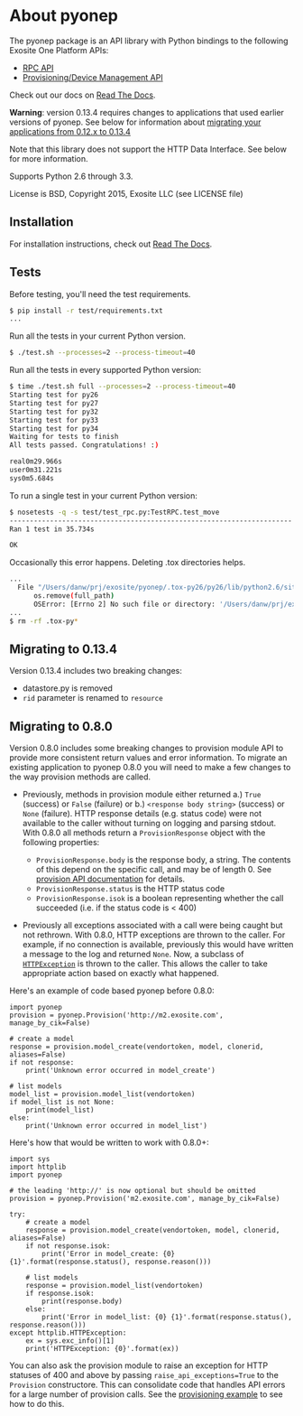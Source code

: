 About pyonep
============

The pyonep package is an API library with Python bindings to the 
following Exosite One Platform APIs:

* [RPC API](https://github.com/exosite/docs/tree/master/rpc)
* [Provisioning/Device Management API](https://github.com/exosite/docs/tree/master/provision)

Check out our docs on [Read The Docs](https://pyonep.readthedocs.org/).


__Warning__: version 0.13.4 requires changes to applications that used 
earlier versions of pyonep. See below for information about 
[migrating your applications from 0.12.x to 0.13.4](#migrating-to-0134)

Note that this library does not support the HTTP Data Interface. See
below for more information.

Supports Python 2.6 through 3.3.

License is BSD, Copyright 2015, Exosite LLC (see LICENSE file)


Installation
------------

For installation instructions, check out [Read The Docs](https://pyonep.readthedocs.org/en/latest/install.html).


Tests
-----

Before testing, you'll need the test requirements.

```bash
$ pip install -r test/requirements.txt
...
```

Run all the tests in your current Python version.

```bash
$ ./test.sh --processes=2 --process-timeout=40
```

Run all the tests in every supported Python version:

```bash
$ time ./test.sh full --processes=2 --process-timeout=40
Starting test for py26
Starting test for py27
Starting test for py32
Starting test for py33
Starting test for py34
Waiting for tests to finish
All tests passed. Congratulations! :)

real0m29.966s
user0m31.221s
sys0m5.684s
```

To run a single test in your current Python version:

```bash
$ nosetests -q -s test/test_rpc.py:TestRPC.test_move
----------------------------------------------------------------------
Ran 1 test in 35.734s

OK
```

Occasionally this error happens. Deleting .tox directories helps.

```bash
...
  File "/Users/danw/prj/exosite/pyonep/.tox-py26/py26/lib/python2.6/site-packages/coverage/data.py", line 202, in combine_parallel_data
      os.remove(full_path)
      OSError: [Errno 2] No such file or directory: '/Users/danw/prj/exosite/pyonep/.coverage.civet.51448.095287'
...
$ rm -rf .tox-py*
```


Migrating to 0.13.4
-------------------

Version 0.13.4 includes two breaking changes:

- datastore.py is removed
- `rid` parameter is renamed to `resource`



Migrating to 0.8.0
------------------

Version 0.8.0 includes some breaking changes to provision module API to provide more consistent return values and error information. To migrate an existing application to pyonep 0.8.0 you will need to make a few changes to the way provision methods are called.

- Previously, methods in provision module either returned a.) `True` (success) or `False` (failure) or b.) `<response body string>` (success) or `None` (failure). HTTP response details (e.g. status code) were not available to the caller without turning on logging and parsing stdout. With 0.8.0 all methods return a `ProvisionResponse` object with the following properties:

    - `ProvisionResponse.body` is the response body, a string. The contents of this depend on the specific call, and may be of length 0. See [provision API documentation](https://github.com/exosite/docs/tree/master/provision) for details.
    - `ProvisionResponse.status` is the HTTP status code
    - `ProvisionResponse.isok` is a boolean representing whether the call succeeded (i.e. if the status code is < 400)

- Previously all exceptions associated with a call were being caught but not rethrown. With 0.8.0, HTTP exceptions are thrown to the caller. For example, if no connection is available, previously this would have written a message to the log and returned `None`. Now, a subclass of [`HTTPException`](http://docs.python.org/2/library/httplib.html#httplib.HTTPException) is thrown to the caller. This allows the caller to take appropriate action based on exactly what happened.

Here's an example of code based pyonep before 0.8.0:
```
import pyonep
provision = pyonep.Provision('http://m2.exosite.com', manage_by_cik=False)

# create a model
response = provision.model_create(vendortoken, model, clonerid, aliases=False)
if not response:
    print('Unknown error occurred in model_create')

# list models
model_list = provision.model_list(vendortoken)
if model_list is not None:
    print(model_list)
else:
    print('Unknown error occurred in model_list')
```

Here's how that would be written to work with 0.8.0+:
```
import sys
import httplib
import pyonep

# the leading 'http://' is now optional but should be omitted
provision = pyonep.Provision('m2.exosite.com', manage_by_cik=False)

try:
    # create a model
    response = provision.model_create(vendortoken, model, clonerid, aliases=False)
    if not response.isok:
        print('Error in model_create: {0} {1}'.format(response.status(), response.reason()))

    # list models
    response = provision.model_list(vendortoken)
    if response.isok:
        print(response.body)
    else:
        print('Error in model_list: {0} {1}'.format(response.status(), response.reason()))
except httplib.HTTPException:
    ex = sys.exc_info()[1]
    print('HTTPException: {0}'.format(ex))
```

You can also ask the provision module to raise an exception for HTTP statuses of 400 and above by passing `raise_api_exceptions=True` to the `Provision` constructore. This can consolidate code that handles API errors for a large number of provision calls. See the [provisioning example](examples/provisioning.py) to see how to do this.
